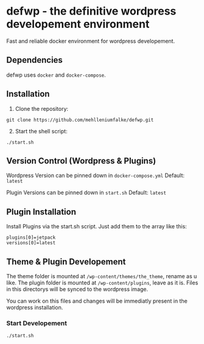# defwp - the definitive wordpress developement environment
Fast and reliable docker environment for wordpress developement.


## Dependencies
defwp uses `docker` and `docker-compose`.


## Installation
1. Clone the repository:
```
git clone https://github.com/mehlleniumfalke/defwp.git
```

2. Start the shell script:
```
./start.sh
```


## Version Control (Wordpress & Plugins)
Wordpress Version can be pinned down in `docker-compose.yml`
Default: `latest`

Plugin Versions can be pinned down in `start.sh`
Default: `latest`


## Plugin Installation
Install Plugins via the start.sh script. Just add them to the array like this:
```
plugins[0]=jetpack
versions[0]=latest
```


## Theme & Plugin Developement

The theme folder is mounted at `/wp-content/themes/the_theme`, rename as u like.
The plugin folder is mounted at `/wp-content/plugins`, leave as it is.
Files in this directorys will be synced to the wordpress image. 

You can work on this files and changes will be immediatly present in the wordpress installation.


### Start Developement
```
./start.sh
```
